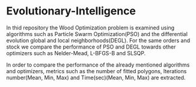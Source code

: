 # Evolutionary-Intelligence
In thid repository the Wood Optimization problem is examined using algorithms such as Particle Swarm Optimization(PSO) and the differential evolution global and local neighborhoods(DEGL). For the same orders and stock we compare the performance of PSO and DEGL towards other optimizers such as Nelder-Mead, L-BFGS-B and SLSQP.

In order to compare the performance of the already mentioned algorithms and optimizers, metrics such as the number of fitted polygons, Iterations number(Mean, Min, Max) and Time(sec)(Mean, Min, Max) are extracted.
